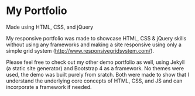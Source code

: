 # My Portfolio

Made using HTML, CSS, and jQuery

My responsive portfolio was made to showcase HTML, CSS & jQuery skills without using any frameworks and making a site responsive using only a simple grid system (http://www.responsivegridsystem.com/).

Please feel free to check out my other demo portfolio as well, using Jekyll (a static site generator) and Bootstrap 4 as a framework. No themes were used, the demo was built purely from sratch. Both were made to show that I understand the underlying core concepts of HTML, CSS, and JS and can incorporate a framework if needed.
